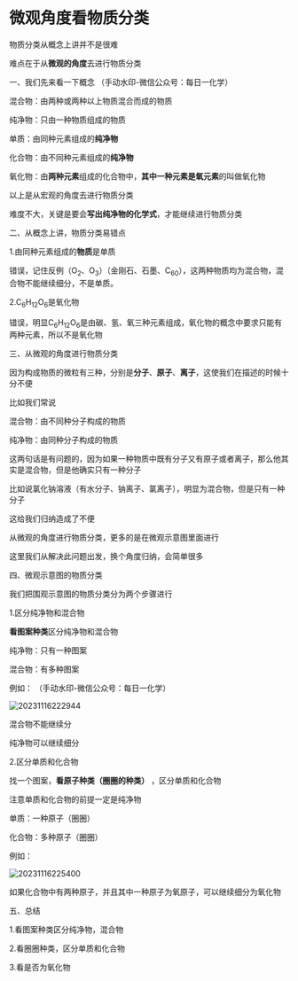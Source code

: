 # 微观角度看物质分类

物质分类从概念上讲并不是很难

难点在于从**微观的角度**去进行物质分类

一、我们先来看一下概念	（手动水印-微信公众号：每日一化学）

混合物：由两种或两种以上物质混合而成的物质

纯净物：只由一种物质组成的物质

单质：由同种元素组成的**纯净物**

化合物：由不同种元素组成的**纯净物**

氧化物：由**两种元素**组成的化合物中，**其中一种元素是氧元素**的叫做氧化物

以上是从宏观的角度去进行物质分类

难度不大，关键是要会**写出纯净物的化学式**，才能继续进行物质分类

二、从概念上讲，物质分类易错点

1.由同种元素组成的**物质**是单质

错误，记住反例（O<sub>2</sub>、O<sub>3</sub>）（金刚石、石墨、C<sub>60</sub>），这两种物质均为混合物，混合物不能继续细分，不是单质。

2.C<sub>6</sub>H<sub>12</sub>O<sub>6</sub>是氧化物

错误，明显C<sub>6</sub>H<sub>12</sub>O<sub>6</sub>是由碳、氢、氧三种元素组成，氧化物的概念中要求只能有两种元素，所以不是氧化物

三、从微观的角度进行物质分类

因为构成物质的微粒有三种，分别是**分子**、**原子**、**离子**，这使我们在描述的时候十分不便

比如我们常说

混合物：由不同种分子构成的物质

纯净物：由同种分子构成的物质

这两句话是有问题的，因为如果一种物质中既有分子又有原子或者离子，那么他其实是混合物，但是他确实只有一种分子

比如说氯化钠溶液（有水分子、钠离子、氯离子），明显为混合物，但是只有一种分子

这给我们归纳造成了不便

从微观的角度进行物质分类，更多的是在微观示意图里面进行

这里我们从解决此问题出发，换个角度归纳，会简单很多

四、微观示意图的物质分类

我们把围观示意图的物质分类分为两个步骤进行

1.区分纯净物和混合物

**看图案种类**区分纯净物和混合物

纯净物：只有一种图案

混合物：有多种图案

例如：	（手动水印-微信公众号：每日一化学）

![20231116222944](https://img.edaychem.cn//img/20231116222944.jpg)​

混合物不能继续分

纯净物可以继续细分

2.区分单质和化合物

找一个图案，**看原子种类（圈圈的种类）** ，区分单质和化合物

注意单质和化合物的前提一定是纯净物

单质：一种原子（圈圈）

化合物：多种原子（圈圈）

例如：

![20231116225400](https://img.edaychem.cn//img/20231116225400.jpg)​

如果化合物中有两种原子，并且其中一种原子为氧原子，可以继续细分为氧化物

五、总结

1.看图案种类区分纯净物，混合物

2.看圈圈种类，区分单质和化合物

3.看是否为氧化物

‍
